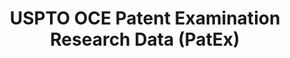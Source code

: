 ---
layout: default
bigquery: https://console.cloud.google.com/bigquery?p=patents-public-data&d=uspto_oce_pair&page=dataset
citation: 'Graham, S. Marco, A., and Miller, A. (2015). “The USPTO Patent Examination
  Research Dataset: A Window on the Process of Patent Examination.”'
contributors: Graham, S. Marco, A., Miller, A.
cost: None
description: The latest version of PatEx (referred to below as the 2020 release) contains
  detailed information on nearly 11.9 million publicly-viewable provisional and non-provisional
  patent applications to the USPTO and over 4.6 million Patent Cooperation Treaty
  (PCT) applications. It is based on data that OCE downloaded from the Patent Examination
  Data System (PEDS) in April, 2021. The PEDS data are sourced from Public PAIR. The
  first time that OCE used PEDS as the basis of PatEx was for the 2019 release. We
  took the PEDS data and organized it into the familiar PatEx data files, which are
  based on the organization of the Public PAIR portal. The data files include information
  on each application’s characteristics, prosecution history, continuation history,
  claims of foreign priority, patent term adjustment history, publication history,
  and correspondence address information.
documentation: 'For the 2019 and later releases, new technical documentation is available
  https://www.uspto.gov/sites/default/files/documents/PatEx-2019-Technical-Doc.pdf


  A document describing the 2014-2017 data sets is available and can be cited as:
  Graham, Stuart J.H. and Marco, Alan C. and Miller, Richard, The USPTO Patent Examination
  Research Dataset: A Window on the Process of Patent Examination (November 30, 2015).
  Available at SSRN: https://ssrn.com/abstract=2702637.'
last_edit: Mon, 04 Apr 2022 19:06:22 GMT
location: https://www.uspto.gov/ip-policy/economic-research/research-datasets/patent-examination-research-dataset-public-pair
maintained_by: EconomicsData@uspto.gov
related_publications: https://ssrn.com/abstract=29956744, https://ssrn.com/abstract=2702637
schema_fields: '[''wipo_pub_number'', ''earliest_pgpub_date'', ''correspondence_street_line_1'',
  ''application_type'', ''invention_title'', ''correspondence_city'', ''parent_application_number'',
  ''inventor_name_last'', ''examiner_art_unit'', ''child_application_number'', ''correspondence_region_name'',
  ''event_description'', ''inventor_country_name'', ''inventor_name_middle'', ''uspc_class'',
  ''abandon_date'', ''atty_docket_number'', ''examiner_name_last'', ''earliest_pgpub_number'',
  ''patent_number'', ''examiner_name_middle'', ''parent_filing_date'', ''customer_number'',
  ''status_code'', ''inventor_address_type'', ''filing_date'', ''correspondence_region_code'',
  ''inventor_rank'', ''foreign_parent_id'', ''wipo_pub_date'', ''correspondence_country_name'',
  ''appl_status_code'', ''small_entity_indicator'', ''foreign_parent_date'', ''patent_issue_date'',
  ''sequence_number'', ''inventor_region_code'', ''continuation_type'', ''application_number_pair'',
  ''application_number'', ''correspondence_street_line_2'', ''inventor_country_code'',
  ''file_location_date'', ''status_description'', ''file_location'', ''correspondence_name_line_2'',
  ''confirm_number'', ''invention_subject_matter'', ''parent_country'', ''examiner_name_first'',
  ''event_code'', ''disposal_type'', ''correspondence_postal_code'', ''parent_country_code'',
  ''uspc_subclass'', ''correspondence_country_code'', ''recorded_date'', ''inventor_name_first'',
  ''examiner_id'', ''aia_first_to_file'', ''child_filing_date'', ''appl_status_date'',
  ''correspondence_name_line_1'']'
shortname: patex
tags:
- patents
- legal
- history
terms_of_use: 'USPTO’s online databases are not designed or intended to be a source
  for bulk downloads of USPTO data when accessed through the website’s interfaces.
  Individuals, companies, IP addresses, or blocks of IP addresses who, in effect,
  deny or decrease service by generating unusually high numbers of database accesses
  (searches, pages, or hits), whether generated manually or in an automated fashion,
  may be denied access to USPTO servers without notice.


  Bulk data products may be separately obtained from the USPTO, either for free or
  at the cost of dissemination. For details, see information on Electronic Bulk Data
  Products: https://www.uspto.gov/learning-and-resources/electronic-bulk-data-products'
title: USPTO OCE Patent Examination Research Data (PatEx)
uuid: 4342caa7-23af-420c-b2f6-6088f133df6a
---